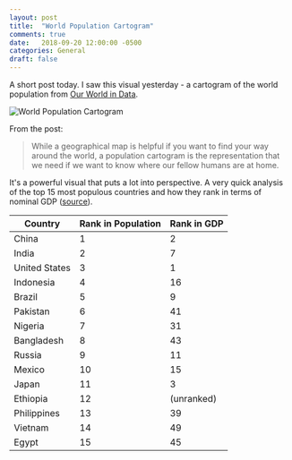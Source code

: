 ```yaml
---
layout: post
title:  "World Population Cartogram"
comments: true
date:   2018-09-20 12:00:00 -0500
categories: General 
draft: false
---
```


A short post today. I saw this visual yesterday - a cartogram of the world population from [Our World in Data](https://ourworldindata.org/world-population-cartogram). 

![World Population Cartogram](https://ourworldindata.org/wp-content/uploads/2018/09/Population-cartogram_World-1.png)

From the post:

> While a geographical map is helpful if you want to find your way around the world, a population cartogram is the representation that we need if we want to know where our fellow humans are at home.

It's a powerful visual that puts a lot into perspective. A very quick analysis of the top 15 most populous countries and how they rank in terms of nominal GDP ([source](http://statisticstimes.com/economy/projected-world-gdp-ranking.php)).

Country | Rank in Population | Rank in GDP
------- | ------------------ | -----------
China | 1 | 2
India | 2 | 7
United States | 3 | 1
Indonesia | 4 | 16 
Brazil | 5 | 9
Pakistan | 6 | 41
Nigeria | 7 | 31
Bangladesh | 8 | 43
Russia | 9 | 11
Mexico | 10 | 15
Japan | 11 | 3
Ethiopia | 12 | (unranked)
Philippines | 13 | 39
Vietnam | 14 | 49
Egypt | 15 | 45

